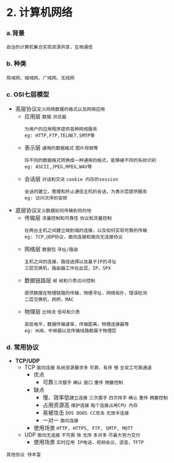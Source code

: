 # 2. 计算机网络
### a.**背景**
    自治的计算机集合实现资源共享，互相通信
### b. **种类**
    局域网、城域网、广域网、无线网    
### c. **OSI七层模型**
- 高层协议`定义网络数据的格式以及网络应用`
    - 应用层 `数据` `浏览器`
        ```
        为用户的应用程序提供各种网络服务
        eg: HTTP,FTP,TELNET,SMTP等
        ```
    - 表示层 `通用的数据格式` `图片视频等`
        ```
        将不同的数据格式转换成一种通用的格式，能够被不同的系统识别
        eg: ASCII,JPEG,MPEG,WAV等
        ```
    - 会话层 `对话和交谈` `cookie 内存的session`
        ```
        会话的建立，管理和终止通信主机的会话，为表示层提供服务
        eg: 访问次序的安排
        ```
- 底层协议`定义数据如何传输到目的地`
    - 传输层 `流量控制和可靠性` `协议和流量控制`
        ```
        在两台主机之间建立端到端的连接，以及如何实现可靠的传输
        eg: TCP,UDP协议，面向连接和面向无连接协议
        ```
    - 网络层 `数据包` `寻址/路由`
        ```
        主机之间的连接，路径选择以及基于IP的寻址
        三层交换机，路由器工作在此层，IP，SPX
        ```
    - 数据链路层 `帧` `帧和介质访问控制`
        ```
        提供数据在物理链路的传输，物理寻址，网络拓扑，错误检测
        二层交换机，网桥，MAC
        ```
    - 物理层 `比特流` `信号和介质`
        ```
        高低电平，数据传输速率，传输距离，物理连接器等
        eg: HUB，中继器以及传输线路都属于物理层
        ```
        
### d. **常用协议**

- **TCP/UDP**
    - TCP `面向连接` `系统资源要求多` `可靠，有序` `慢` `全双工可靠通道`
        - 优点
            - 可靠`三次握手` `确认` `窗口` `重传` `拥塞控制`
        - 缺点
            - 慢、效率低`建立连接` `三次握手` `四次挥手` `确认` `重传` `拥塞控制`
            - 占用资源高 `维护连接` `每个连接占用CPU 内存`
            - 易被攻击 `DOS DDOS CC攻击` `无效半连接`
            - 一对一 `面向连接`
        - 使用场景
            `HTTP, HTTPS, FTP, SMTP, MQTT`
    - UDP `面向无连接` `不可靠` `快` `无序` `多对多` `尽最大努力交付`
        - 使用场景
            `实时应用 IP电话，视频会议，语音，TFTP`
            
            
```其他协议 待丰富```
